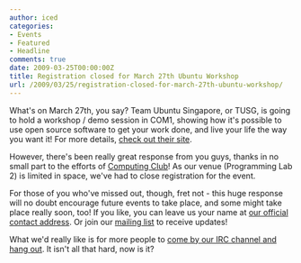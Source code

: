 ```yaml
---
author: iced
categories:
- Events
- Featured
- Headline
comments: true
date: 2009-03-25T00:00:00Z
title: Registration closed for March 27th Ubuntu Workshop
url: /2009/03/25/registration-closed-for-march-27th-ubuntu-workshop/
---
```


What's on March 27th, you say? Team Ubuntu Singapore, or TUSG, is going to hold a workshop / demo session in COM1, showing how it's possible to use open source software to get your work done, and live your life the way you want it! For more details, <a href = "http://ubuntu.sg">check out their site</a>.

However, there's been really great response from you guys, thanks in no small part to the efforts of <a href = "http://compclub.nus.edu.sg">Computing Club</a>! As our venue (Programming Lab 2) is limited in space, we've had to close registration for the event.

For those of you who've missed out, though, fret not - this huge response will no doubt encourage future events to take place, and some might take place really soon, too! If you like, you can leave us your name at <a href = "mailto:contact@linuxnus.org">our official contact address</a>. Or join our <a href = "http://tech.groups.yahoo.com/group/linuxnus">mailing list</a> to receive updates!

What we'd really like is for more people to <a href = "http://opensource.nus.edu.sg/wiki/index.php/Connecting_to_IRC">come by our IRC channel and hang out</a>. It isn't all that hard, now is it?
